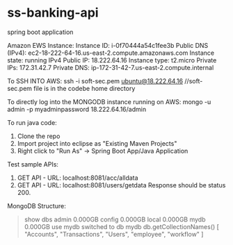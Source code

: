 # ss-banking-api

spring boot application

Amazon EWS Instance: 
Instance ID: i-0f70444a54c1fee3b
Public DNS (IPv4): ec2-18-222-64-16.us-east-2.compute.amazonaws.com
Instance state: running
IPv4 Public IP: 18.222.64.16
Instance type: t2.micro
Private IPs: 172.31.42.7
Private DNS: ip-172-31-42-7.us-east-2.compute.internal

To SSH INTO AWS:
ssh -i soft-sec.pem ubuntu@18.222.64.16 
//soft-sec.pem file is in the codebe home directory

To directly log into the MONGODB instance running on AWS:
mongo -u admin -p myadminpassword 18.222.64.16/admin

To run java code:
1) Clone the repo
2) Import project into eclipse as "Existing Maven Projects"
3) Right click to "Run As" -> Spring Boot App/Java Application

Test sample APIs:
1) GET API - URL: localhost:8081/acc/alldata
2) GET API - URL: localhost:8081/users/getdata
Response should be status 200.

MongoDB Structure:
> show dbs
admin   0.000GB
config  0.000GB
local   0.000GB
mydb    0.000GB
> use mydb
switched to db mydb
> db.getCollectionNames()
[ "Accounts", "Transactions", "Users", "employee", "workflow" ]
